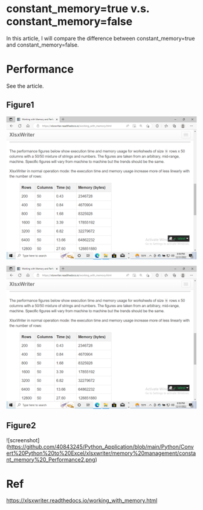 # constant_memory=true v.s. constant_memory=false
In this article, I will compare the difference between constant_memory=true and constant_memory=false.
# Performance
See the article.
## Figure1
![Alt text](https://github.com/40843245/Python_Application/blob/main/Python/Convert%20Python%20to%20Excel/xlsxwriter/memory%20management/constant_memory%20_Performance.png)

![Alt text](https://github.com/40843245/Python_Application/blob/main/Python/Convert%20Python%20to%20Excel/xlsxwriter/memory%20management/constant_memory%20_Performance.png)

## Figure2
![screenshot]
(https://github.com/40843245/Python_Application/blob/main/Python/Convert%20Python%20to%20Excel/xlsxwriter/memory%20management/constant_memory%20_Performance2.png)

# Ref
https://xlsxwriter.readthedocs.io/working_with_memory.html
